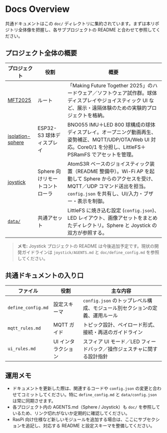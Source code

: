 # Docs Overview

共通ドキュメントはこの `doc/` ディレクトリに集約されています。まずは本リポジトリ全体像を把握し、各サブプロジェクトの README と合わせて参照してください。

## プロジェクト全体の概要

| プロジェクト | 役割 | 概要 |
|--------------|------|------|
| [MFT2025](../README.md) | ルート | 「Making Future Together 2025」のハードウェア／ソフトウェア試作群。球体ディスプレイやジョイスティック UI など、展示・遠隔体験のための実験的プロジェクトを格納。 |
| [isolation-sphere](../isolation-sphere/README.md) | ESP32-S3 球体ディスプレイ | BNO055 IMU＋LED 800 球構成の球体ディスプレイ。オープニング動画再生、姿勢補正、MQTT/UDP/OTA/Web UI 対応。Core0/1 を分担し、LittleFS＋PSRamFS でアセットを管理。 |
| [joystick](../joystick/AGENTS.md) | Sphere 向けリモートコントローラ | AtomS3R ベースのジョイスティック装置（README 整備中）。Wi-Fi AP を起動して Sphere からのアクセスを受け、MQTT／UDP コマンド送出を担当。`config.json` を共有し、UI/入力・ブザー・表示を制御。 |
| [`data/`](../data) | 共通アセット | LittleFS に焼き込む設定 (`config.json`)、LED レイアウト、画像アセットをまとめたディレクトリ。Sphere と Joystick の双方が参照する。 |

> **メモ:** Joystick プロジェクトの README は今後追加予定です。現状の開発ガイドラインは `joystick/AGENTS.md` と `doc/define_config.md` を参照してください。

## 共通ドキュメントの入り口

| ファイル | 役割 | 主な内容 |
|----------|------|----------|
| `define_config.md` | 設定スキーマ | `config.json` のトップレベル構成、モジュール別セクションの定義、運用ルール |
| `mqtt_rules.md` | MQTT ガイド | トピック設計、ペイロード形式、接続・再送のガイドライン |
| `ui_rules.md` | UI インタラクション | スフィア UI モード／LED フィードバック／操作ジェスチャに関する設計指針 |

## 運用メモ
- ドキュメントを更新した際は、関連するコードや `config.json` の変更と合わせてコミットしてください。特に `define_config.md` と `data/config.json` は常に同期させます。
- 各プロジェクト内の AGENTS.md（Sphere / Joystick）も `doc/` を参照しているため、リンク切れがないか定期的に確認してください。
- RasPi 向け仕様など新しいモジュールを追加する場合は、ここにサブセクションを追記し、対応する README と設定スキーマを整備してください。
